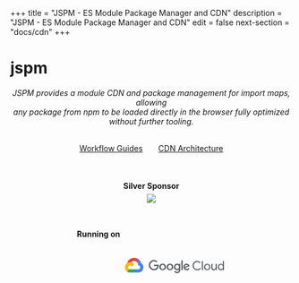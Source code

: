 +++
title = "JSPM - ES Module Package Manager and CDN"
description = "JSPM - ES Module Package Manager and CDN"
edit = false
next-section = "docs/cdn"
+++

<div class="logobox"></div>

<h1 class="biglogo">jspm</h1>

<!-- <p style="text-align: center; margin-top: -5em; margin-bottom: 2em; font-size: 0.9em; padding-left: 14.5em;"><em>&nbsp;</em></p> -->

<p style="text-align: center;"><em>
JSPM provides a module CDN and package management for import maps, allowing<br/>any package from npm to be loaded directly in the browser fully optimized without further tooling.
</em></p>

<br />

<div style="display: flex; justify-content: center; column-gap: 2em;">
  <a href="/docs/workflows" class="cta highlighted">Workflow Guides</a>
  <a href="/docs/cdn" class="cta">CDN Architecture</a>
</div>

<br />

<p style="margin-top: 2em; margin-bottom: -1em; line-height: 2em; font-weight:bold; text-align: center;">Silver Sponsor</p>
<p style="text-align: center">
<a href="https://teleporthq.io/"><img src="teleport_logo-v2_1.png" /></a>
</p>

<!-- <p style="line-height: 2em;font-weight:bold; text-align: center;">Used By</p>
<p style="text-align: center"></p> -->

<a style="display:block;padding-top:1em;width:19em;margin-left:auto;margin-right:auto;text-decoration:none;" href="https://cloud.google.com">
<p style="line-height: 2em; vertical-align:center;font-weight:bold;float:left;">Running on</p>
<svg xmlns="http://www.w3.org/2000/svg" viewBox="0 0 181 28" style="height:2em;float:right;padding-left:1em;margin-top:1em;"><defs><style>.cls-1{fill:#ea4335;}.cls-2{fill:#4285f4;}.cls-3{fill:#34a853;}.cls-4{fill:#fbbc05;}.cls-5{fill:#5f6368;}</style></defs><path class="cls-1" d="M21.85,7.41l1,0,2.85-2.85.14-1.21A12.81,12.81,0,0,0,5,9.6a1.55,1.55,0,0,1,1-.06l5.7-.94s.29-.48.44-.45a7.11,7.11,0,0,1,9.73-.74Z"/><path class="cls-2" d="M29.76,9.6a12.84,12.84,0,0,0-3.87-6.24l-4,4A7.11,7.11,0,0,1,24.5,13v.71a3.56,3.56,0,1,1,0,7.12H17.38l-.71.72v4.27l.71.71H24.5A9.26,9.26,0,0,0,29.76,9.6Z"/><path class="cls-3" d="M10.25,26.49h7.12v-5.7H10.25a3.54,3.54,0,0,1-1.47-.32l-1,.31L4.91,23.63l-.25,1A9.21,9.21,0,0,0,10.25,26.49Z"/><path class="cls-4" d="M10.25,8A9.26,9.26,0,0,0,4.66,24.6l4.13-4.13a3.56,3.56,0,1,1,4.71-4.71l4.13-4.13A9.25,9.25,0,0,0,10.25,8Z"/><path class="cls-5" d="M52.79,22.51a9.11,9.11,0,0,1-6.6-2.71,8.8,8.8,0,0,1-2.77-6.52,8.81,8.81,0,0,1,2.77-6.52A9.11,9.11,0,0,1,52.79,4a8.84,8.84,0,0,1,6.33,2.55L57.34,8.36a6.41,6.41,0,0,0-4.55-1.8,6.34,6.34,0,0,0-4.7,2,6.53,6.53,0,0,0-1.93,4.75A6.53,6.53,0,0,0,48.09,18a6.71,6.71,0,0,0,9.36.11A5.32,5.32,0,0,0,58.82,15h-6V12.44h8.49A8.12,8.12,0,0,1,61.41,14a8,8,0,0,1-2.19,5.9A8.51,8.51,0,0,1,52.79,22.51Zm19.74-1.7a6.12,6.12,0,0,1-8.47,0,5.7,5.7,0,0,1-1.73-4.25,5.71,5.71,0,0,1,1.73-4.25,6.13,6.13,0,0,1,8.47,0,5.71,5.71,0,0,1,1.73,4.25A5.7,5.7,0,0,1,72.52,20.81Zm-6.6-1.67a3.24,3.24,0,0,0,4.73,0,3.56,3.56,0,0,0,1-2.58,3.57,3.57,0,0,0-1-2.59,3.29,3.29,0,0,0-4.75,0,3.57,3.57,0,0,0-1,2.59A3.56,3.56,0,0,0,65.92,19.14Zm19.62,1.67a6.12,6.12,0,0,1-8.47,0,5.7,5.7,0,0,1-1.73-4.25,5.71,5.71,0,0,1,1.73-4.25,6.12,6.12,0,0,1,8.47,0,5.71,5.71,0,0,1,1.73,4.25A5.7,5.7,0,0,1,85.55,20.81Zm-6.6-1.67a3.24,3.24,0,0,0,4.73,0,3.56,3.56,0,0,0,1-2.58,3.57,3.57,0,0,0-1-2.59,3.29,3.29,0,0,0-4.75,0,3.57,3.57,0,0,0-1,2.59A3.56,3.56,0,0,0,78.94,19.14Zm15.16,8.71a5.24,5.24,0,0,1-3.33-1.06,6.13,6.13,0,0,1-1.94-2.46l2.28-.95a3.84,3.84,0,0,0,1.13,1.49,2.85,2.85,0,0,0,1.87.63,3,3,0,0,0,2.33-.9A3.65,3.65,0,0,0,97.28,22v-.86h-.09a3.81,3.81,0,0,1-3.13,1.35,5.43,5.43,0,0,1-4-1.74,5.75,5.75,0,0,1-1.71-4.19,5.81,5.81,0,0,1,1.71-4.22,5.42,5.42,0,0,1,4-1.75A4.3,4.3,0,0,1,95.9,11a3.7,3.7,0,0,1,1.3.95h.09V11h2.48V21.65a6.21,6.21,0,0,1-1.59,4.65A5.6,5.6,0,0,1,94.11,27.85Zm.18-7.68a2.91,2.91,0,0,0,2.26-1,3.7,3.7,0,0,0,.91-2.56A3.78,3.78,0,0,0,96.55,14a2.9,2.9,0,0,0-2.26-1,3.09,3.09,0,0,0-2.34,1,3.65,3.65,0,0,0-1,2.59,3.58,3.58,0,0,0,1,2.56A3.1,3.1,0,0,0,94.29,20.17Zm9.89-15.5V22.15h-2.61V4.67Zm7.16,17.84a5.68,5.68,0,0,1-4.21-1.71,5.79,5.79,0,0,1-1.69-4.24,5.86,5.86,0,0,1,1.63-4.28,5.36,5.36,0,0,1,4-1.67,5.05,5.05,0,0,1,2,.39,4.71,4.71,0,0,1,1.53,1,7,7,0,0,1,1,1.21,7.15,7.15,0,0,1,.59,1.17l.27.68-8,3.29a3,3,0,0,0,2.88,1.8,3.41,3.41,0,0,0,2.93-1.65l2,1.35a6.59,6.59,0,0,1-1.92,1.82A5.44,5.44,0,0,1,111.34,22.51ZM108,16.38l5.32-2.21a1.84,1.84,0,0,0-.83-.91,2.71,2.71,0,0,0-1.37-.35,3.09,3.09,0,0,0-2.15.95A3.17,3.17,0,0,0,108,16.38Z"/><path class="cls-5" d="M130.13,22.51a8.24,8.24,0,0,1-8.38-8.43,8.24,8.24,0,0,1,8.38-8.43,7.46,7.46,0,0,1,5.93,2.64l-1.44,1.4a5.44,5.44,0,0,0-4.48-2.05,6.11,6.11,0,0,0-4.45,1.78,6.24,6.24,0,0,0-1.81,4.66,6.24,6.24,0,0,0,1.81,4.66,6.11,6.11,0,0,0,4.45,1.78,6.36,6.36,0,0,0,5-2.34l1.44,1.44a7.86,7.86,0,0,1-2.77,2.11A8.48,8.48,0,0,1,130.13,22.51Z"/><path class="cls-5" d="M140.45,22.15h-2.07V6h2.07Z"/><path class="cls-5" d="M143.83,12.43a5.79,5.79,0,0,1,8.16,0,5.85,5.85,0,0,1,1.6,4.2,5.85,5.85,0,0,1-1.6,4.2,5.79,5.79,0,0,1-8.16,0,5.85,5.85,0,0,1-1.6-4.2A5.85,5.85,0,0,1,143.83,12.43Zm1.54,7.1a3.49,3.49,0,0,0,5.07,0,4,4,0,0,0,1.07-2.9,4,4,0,0,0-1.07-2.9,3.49,3.49,0,0,0-5.07,0,4,4,0,0,0-1.07,2.9A4,4,0,0,0,145.38,19.52Z"/><path class="cls-5" d="M165.06,22.15h-2V20.62H163A3.85,3.85,0,0,1,161.54,22a4.08,4.08,0,0,1-2.05.55,3.89,3.89,0,0,1-3.14-1.26,5,5,0,0,1-1.07-3.38V11.11h2.07v6.42q0,3.09,2.73,3.09a2.54,2.54,0,0,0,2.1-1,3.77,3.77,0,0,0,.81-2.39V11.11h2.07Z"/><path class="cls-5" d="M172.09,22.51a4.86,4.86,0,0,1-3.7-1.69,6,6,0,0,1-1.55-4.19,6,6,0,0,1,1.55-4.19,4.86,4.86,0,0,1,3.7-1.69,4.69,4.69,0,0,1,2.26.54,3.83,3.83,0,0,1,1.5,1.35h.09l-.09-1.53V6h2.07V22.15h-2V20.62h-.09a3.83,3.83,0,0,1-1.5,1.35A4.69,4.69,0,0,1,172.09,22.51Zm.34-1.89a3.3,3.3,0,0,0,2.49-1.08,4.05,4.05,0,0,0,1-2.91,4.05,4.05,0,0,0-1-2.91,3.38,3.38,0,0,0-5,0,4,4,0,0,0-1,2.9,4,4,0,0,0,1,2.9A3.3,3.3,0,0,0,172.43,20.62Z"/></svg>
</a>

<br />
<br />